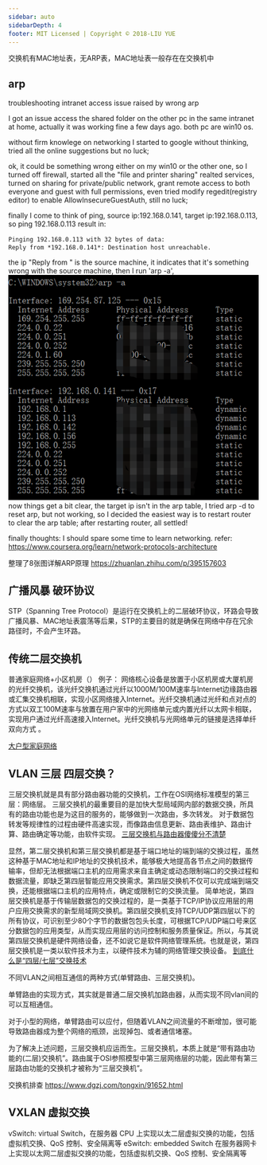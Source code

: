 ```yaml
---
sidebar: auto
sidebarDepth: 4
footer: MIT Licensed | Copyright © 2018-LIU YUE
---
```


交换机有MAC地址表，无ARP表，MAC地址表一般存在在交换机中

## arp

troubleshooting intranet access issue raised by wrong arp

I got an issue access the shared folder on the other pc in the same intranet at home, actually it was working fine a few days ago.
both pc are win10 os.

without firm knowlege on networking I started to google without thinking, tried all the online suggestions but no luck;

ok, it could be something wrong either on my win10 or the other one, so I turned off firewall, started all the "file and printer sharing" realted services, turned on sharing for private/public network, grant remote access to both everyone and guest with full permissions, 
even tried modify regedit(registry editor) to enable AllowInsecureGuestAuth, still no luck;

finally I come to think of ping, source ip:192.168.0.141, target ip:192.168.0.113, so ping 192.168.0.113 result in:
```
Pinging 192.168.0.113 with 32 bytes of data:
Reply from *192.168.0.141*: Destination host unreachable.
```
the ip "Reply from " is the source machine, it indicates that it's something wrong with the source machine, 
then I run 'arp -a', 
![](/docs/docs_image/software/network/arp.png)
now things get a bit clear, the target ip isn't in the arp table, I tried arp -d to reset arp, but not working, so I decided the easiest way is to restart router to clear the arp table;
after restarting router, all settled!

finally thoughts: I should spare some time to learn networking.
refer:
https://www.coursera.org/learn/network-protocols-architecture

整理了8张图详解ARP原理
https://zhuanlan.zhihu.com/p/395157603

## 广播风暴 破环协议
STP（Spanning Tree Protocol）是运行在交换机上的二层破环协议，环路会导致广播风暴、MAC地址表震荡等后果，STP的主要目的就是确保在网络中存在冗余路径时，不会产生环路。

## 传统二层交换机

普通家庭网络+小区机房（）
例子：
网络核心设备是放置于小区机房或大厦机房的光纤交换机，该光纤交换机通过光纤以1000M/100M速率与Internet边缘路由器或汇集交换机相联，实现小区网络接入Internet。光纤交换机通过光纤和点对点的方式以双工100M速率与放置在用户家中的光网络单元或内置光纤以太网卡相联，实现用户通过光纤高速接入Internet。光纤交换机与光网络单元的链接是选择单纤双向方式 。

[大户型家庭网络](https://www.zhihu.com/question/40558723)

## VLAN 三层 四层交换？

三层交换机就是具有部分路由器功能的交换机，工作在OSI网络标准模型的第三层：网络层。 三层交换机的最重要目的是加快大型局域网内部的数据交换，所具有的路由功能也是为这目的服务的，能够做到一次路由，多次转发。 对于数据包转发等规律性的过程由硬件高速实现，而像路由信息更新、路由表维护、路由计算、路由确定等功能，由软件实现。
[三层交换机与路由器傻傻分不清楚](https://zhuanlan.zhihu.com/p/64455461)

显然，第二层交换机和第三层交换机都是基于端口地址的端到端的交换过程，虽然这种基于MAC地址和IP地址的交换机技术，能够极大地提高各节点之间的数据传输率，但却无法根据端口主机的应用需求来自主确定或动态限制端口的交换过程和数据流量，即缺乏第四层智能应用交换需求。第四层交换机不仅可以完成端到端交换，还能根据端口主机的应用特点，确定或限制它的交换流量。
简单地说，第四层交换机是基于传输层数据包的交换过程的，是一类基于TCP/IP协议应用层的用户应用交换需求的新型局域网交换机。第四层交换机支持TCP/UDP第四层以下的所有协议，可识别至少80个字节的数据包包头长度，可根据TCP/UDP端口号来区分数据包的应用类型，从而实现应用层的访问控制和服务质量保证。所以，与其说第四层交换机是硬件网络设备，还不如说它是软件网络管理系统。也就是说，第四层交换机是一类以软件技术为主，以硬件技术为辅的网络管理交换设备。
[到底什么是“四层/七层”交换技术](https://cloud.tencent.com/developer/article/1047558)

不同VLAN之间相互通信的两种方式(单臂路由、三层交换机)。

单臂路由的实现方式，其实就是普通二层交换机加路由器，从而实现不同vlan间的可以互相通信。

对于小型的网络，单臂路由可以应付，但随着VLAN之间流量的不断增加，很可能导致路由器成为整个网络的瓶颈，出现掉包、或者通信堵塞。

为了解决上述问题，三层交换机应运而生。三层交换机，本质上就是“带有路由功能的(二层)交换机”。路由属于OSI参照模型中第三层网络层的功能，因此带有第三层路由功能的交换机才被称为“三层交换机”。

交换机排查 https://www.dgzj.com/tongxin/91652.html

## VXLAN 虚拟交换
vSwitch: virtual Switch，在服务器 CPU 上实现以太二层虚拟交换的功能，包括虚拟机交换、QoS 控制、安全隔离等
eSwitch: embedded Switch 在服务器网卡上实现以太网二层虚拟交换的功能，包括虚拟机交换、QoS 控制、安全隔离等